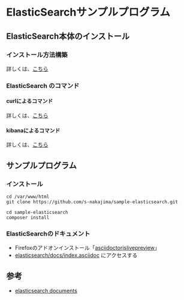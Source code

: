 ElasticSearchサンプルプログラム
=======

## ElasticSearch本体のインストール

### インストール方法構築

詳しくは、[こちら](https://github.com/s-nakajima/sample-elasticsearch/blob/master/docs/environment.md)


### ElasticSearch のコマンド
#### curlによるコマンド

詳しくは、[こちら](https://github.com/s-nakajima/sample-elasticsearch/blob/master/docs/curl-cmd.md)



#### kibanaによるコマンド

詳しくは、[こちら](https://github.com/s-nakajima/sample-elasticsearch/blob/master/docs/kibana-cmd.md)



## サンプルプログラム

### インストール
~~~~
cd /var/www/html
git clone https://github.com/s-nakajima/sample-elasticsearch.git

cd sample-elasticsearch
composer install
~~~~

### ElasticSearchのドキュメント

 * Firefoxのアドオンインストール「[asciidoctorjslivepreview](https://github.com/asciidoctor/asciidoctor-firefox-addon)」
 * [elasticsearch/docs/index.asciidoc](http://html.local:9096/sample-elasticsearch/vendors/elasticsearch/elasticsearch/docs/index.asciidoc) にアクセスする


## 参考

 * [elasticsearch documents](https://www.elastic.co/guide/en/elasticsearch/client/php-api/current/index.html)
